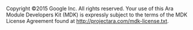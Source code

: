 Copyright ©2015 Google Inc. All rights reserved. Your use of this Ara Module Developers Kit (MDK) is expressly subject to the terms of the MDK License Agreement found at http://projectara.com/mdk-license.txt.